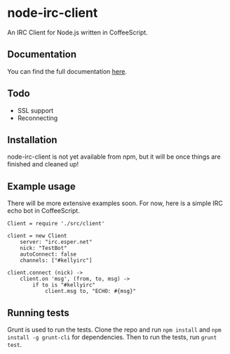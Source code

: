 # node-irc-client


An IRC Client for Node.js written in CoffeeScript.

## Documentation
You can find the full documentation [here](http://rahatarmanahmed.github.io/node-irc-client/docs/index.html).

## Todo
 - SSL support
 - Reconnecting

## Installation
node-irc-client is not yet available from npm, but it will be once things are finished and cleaned up!

## Example usage
There will be more extensive examples soon. For now, here is a simple IRC echo bot in CoffeeScript.

	Client = require './src/client'

	client = new Client
		server: "irc.esper.net"
		nick: "TestBot"
		autoConnect: false
		channels: ["#kellyirc"]

	client.connect (nick) ->
		client.on 'msg', (from, to, msg) ->
			if to is "#kellyirc"
				client.msg to, "ECHO: #{msg}"

## Running tests
Grunt is used to run the tests. Clone the repo and run `npm install` and `npm install -g grunt-cli` for dependencies. Then to run the tests, run `grunt test`.


